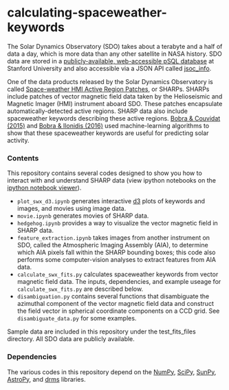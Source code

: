 calculating-spaceweather-keywords
=================================

The Solar Dynamics Observatory (SDO) takes about a terabyte and a half of data a day, which is more data than any other satellite in NASA history. SDO data are stored in a [publicly-available, web-accessible pSQL database](http://jsoc.stanford.edu/ajax/lookdata.html) at Stanford University and also accessible via a JSON API called [jsoc_info](http://jsoc.stanford.edu/jsocwiki/AjaxJsocConnect).

One of the data products released by the Solar Dynamics Observatory is called [Space-weather HMI Active Region Patches](http://link.springer.com/article/10.1007%2Fs11207-014-0529-3), or SHARPs. SHARPs include patches of vector magnetic field data taken by the Helioseismic and Magnetic Imager (HMI) instrument aboard SDO. These patches encapsulate automatically-detected active regions. SHARP data also include spaceweather keywords describing these active regions. [Bobra & Couvidat (2015)](http://arxiv.org/abs/1411.1405) and [Bobra & Ilonidis (2016)](https://arxiv.org/abs/1603.03775) used machine-learning algorithms to show that these spaceweather keywords are useful for predicting solar activity. 

### Contents

This repository contains several codes designed to show you how to interact with and understand SHARP data (view ipython notebooks on the [ipython notebook viewer](http://nbviewer.ipython.org/)).

* `plot_swx_d3.ipynb` generates interactive [d3](https://d3js.org/) plots of keywords and images, and movies using image data.
* `movie.ipynb` generates movies of SHARP data.
* `hedgehog.ipynb` provides a way to visualize the vector magnetic field in SHARP data.
* `feature_extraction.ipynb` takes images from another instrument on SDO, called the Atmospheric Imaging Assembly (AIA), to determine which AIA pixels fall within the SHARP bounding boxes; this code also performs some computer-vision analyses to extract features from AIA data.
* `calculate_swx_fits.py` calculates spaceweather keywords from vector magnetic field data. The inputs, dependencies, and example useage for `calculate_swx_fits.py` are described below.
* `disambiguation.py` contains several functions that disambiguate the azimuthal component of the vector magnetic field data and construct the field vector in spherical coordinate components on a CCD grid. See `disambiguate_data.py` for some examples.

Sample data are included in this repository under the test_fits_files directory. All SDO data are publicly available. 

### Dependencies
The various codes in this repository depend on the [NumPy](http://numpy.org/), [SciPy](http://www.scipy.org/), [SunPy](http://www.sunpy.org/), [AstroPy](http://www.astropy.org/), and [drms](https://drms.readthedocs.io/en/stable/) libraries.

